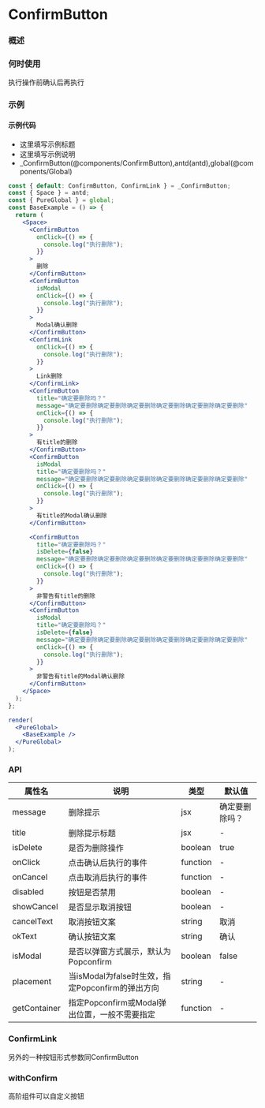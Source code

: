 
# ConfirmButton


### 概述

### 何时使用

执行操作前确认后再执行


### 示例

#### 示例代码

- 这里填写示例标题
- 这里填写示例说明
- _ConfirmButton(@components/ConfirmButton),antd(antd),global(@components/Global)

```jsx
const { default: ConfirmButton, ConfirmLink } = _ConfirmButton;
const { Space } = antd;
const { PureGlobal } = global;
const BaseExample = () => {
  return (
    <Space>
      <ConfirmButton
        onClick={() => {
          console.log("执行删除");
        }}
      >
        删除
      </ConfirmButton>
      <ConfirmButton
        isModal
        onClick={() => {
          console.log("执行删除");
        }}
      >
        Modal确认删除
      </ConfirmButton>
      <ConfirmLink
        onClick={() => {
          console.log("执行删除");
        }}
      >
        Link删除
      </ConfirmLink>
      <ConfirmButton
        title="确定要删除吗？"
        message="确定要删除确定要删除确定要删除确定要删除确定要删除确定要删除"
        onClick={() => {
          console.log("执行删除");
        }}
      >
        有title的删除
      </ConfirmButton>
      <ConfirmButton
        isModal
        title="确定要删除吗？"
        message="确定要删除确定要删除确定要删除确定要删除确定要删除确定要删除"
        onClick={() => {
          console.log("执行删除");
        }}
      >
        有title的Modal确认删除
      </ConfirmButton>

      <ConfirmButton
        title="确定要删除吗？"
        isDelete={false}
        message="确定要删除确定要删除确定要删除确定要删除确定要删除确定要删除"
        onClick={() => {
          console.log("执行删除");
        }}
      >
        非警告有title的删除
      </ConfirmButton>
      <ConfirmButton
        isModal
        title="确定要删除吗？"
        isDelete={false}
        message="确定要删除确定要删除确定要删除确定要删除确定要删除确定要删除"
        onClick={() => {
          console.log("执行删除");
        }}
      >
        非警告有title的Modal确认删除
      </ConfirmButton>
    </Space>
  );
};

render(
  <PureGlobal>
    <BaseExample />
  </PureGlobal>
);

```


### API

| 属性名          | 说明                                  | 类型       | 默认值     |
|--------------|-------------------------------------|----------|---------|
| message      | 删除提示                                | jsx      | 确定要删除吗？ |
| title        | 删除提示标题                              | jsx      | -       |
| isDelete     | 是否为删除操作                             | boolean  | true    |
| onClick      | 点击确认后执行的事件                          | function | -       |
| onCancel     | 点击取消后执行的事件                          | function | -       |
| disabled     | 按钮是否禁用                              | boolean  | -       |
| showCancel   | 是否显示取消按钮                            | boolean  | -       |
| cancelText   | 取消按钮文案                              | string   | 取消      |
| okText       | 确认按钮文案                              | string   | 确认      |
| isModal      | 是否以弹窗方式展示，默认为Popconfirm             | boolean  | false   |
| placement    | 当isModal为false时生效，指定Popconfirm的弹出方向 | string   | -       |
| getContainer | 指定Popconfirm或Modal弹出位置，一般不需要指定      | function | -       |

### ConfirmLink

另外的一种按钮形式参数同ConfirmButton

### withConfirm

高阶组件可以自定义按钮
